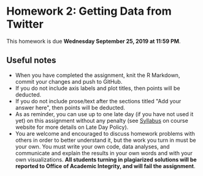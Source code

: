 # Homework 2: Getting Data from Twitter

This homework is due **Wednesday September 25, 2019 at 11:59 PM**. 

## Useful notes 

* When you have completed the assignment, knit the R Markdown, commit your changes and push to GitHub.
* If you do not include axis labels and plot titles, then points will be deducted.
* If you do not include prose/text after the sections titled "Add your answer here", then points will be deducted. 
* As as reminder, you can use up to one late day (if you have not used it yet) on this assignment without any penalty (see [Syllabus](https://jhu-advdatasci.github.io/2019/syllabus.html) on course website for more details on Late Day Policy).
* You are welcome and encouraged to discuss homework problems with others in order to better understand it, but the work you turn in must be your own. You must write your own code, data analyses, and communicate and explain the results in your own words and with your own visualizations. **All students turning in plagiarized solutions will be reported to Office of Academic Integrity, and will fail the assignment**.